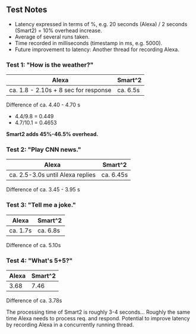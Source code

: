 ## Test Notes

- Latency expressed in terms of %, e.g. 20 seconds (Alexa) / 2 seconds (Smart2) = 10% overhead increase.
- Average of several runs taken.
- Time recorded in milliseconds (timestamp in ms, e.g. 5000).
- Future improvement to latency: Another thread for recording Alexa.

### Test 1: "How is the weather?"
Alexa | Smart^2
----- | -----
ca. 1.8 - 2.10s + 8 sec for response | ca. 6.5s

Difference of ca. 4.40 - 4.70 s
* 4.4/9.8 = 0.449
* 4.7/10.1 = 0.4653

**Smart2 adds 45%-46.5% overhead.**

### Test 2: "Play CNN news."
Alexa | Smart^2
----- | -----
ca. 2.5-3.0s until Alexa replies | ca. 6.45s

Difference of ca. 3.45 - 3.95 s

### Test 3: "Tell me a joke."
Alexa | Smart^2
----- | -----
ca. 1.7s | ca. 6.8s

Difference of ca. 5.10s

### Test 4: "What's 5+5?"
Alexa | Smart^2
----- | -----
3.68 | 7.46

Difference of ca. 3.78s

The processing time of Smart2 is roughly 3-4 seconds...
Roughly the same time Alexa needs to process req. and respond.
Potential to improve latency by recording Alexa in a concurrently running thread.